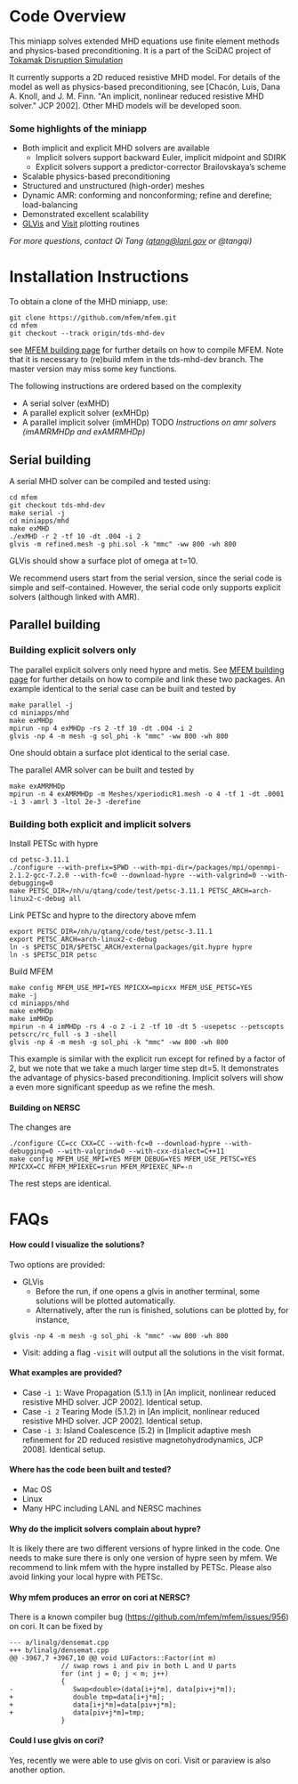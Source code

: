 # Code Overview

This miniapp solves extended MHD equations use finite element methods and physics-based 
preconditioning. It is a part of the SciDAC project of [Tokamak Disruption Simulation](https://www.scidac.gov/projects/2018/fusion-energy-sciences/tokamak-disruption-simulation.html)

It currently supports a 2D reduced resistive MHD model. For details of the model as well as physics-based
preconditioning, see [Chacón, Luis, Dana A. Knoll, and J. M. Finn. "An implicit, nonlinear reduced resistive MHD solver." JCP 2002].
Other MHD models will be developed soon.

### Some highlights of the miniapp
* Both implicit and explicit MHD solvers are available
  * Implicit solvers support backward Euler, implicit midpoint and SDIRK
  * Explicit solvers support a predictor-corrector Brailovskaya’s scheme
* Scalable physics-based preconditioning
* Structured and unstructured (high-order) meshes
* Dynamic AMR: conforming and nonconforming; refine and derefine; load-balancing
* Demonstrated excellent scalability
* [GLVis](https://glvis.org) and [Visit](https://wci.llnl.gov/simulation/computer-codes/visit/) plotting routines

*For more questions, contact Qi Tang (qtang@lanl.gov or @tangqi)*

# Installation Instructions

To obtain a clone of the MHD miniapp, use:

    git clone https://github.com/mfem/mfem.git
    cd mfem
    git checkout --track origin/tds-mhd-dev

see [MFEM building page](https://mfem.org/building) for further details on how to compile MFEM.
Note that it is necessary to (re)build mfem in the tds-mhd-dev branch.
The master version may miss some key functions.

The following instructions are ordered based on the complexity 
* A serial solver (exMHD)
* A parallel explicit solver (exMHDp)
* A parallel implicit solver (imMHDp)
TODO
*Instructions on amr solvers (imAMRMHDp and exAMRMHDp)*

## Serial building

A serial MHD solver can be compiled and tested using:
```
cd mfem
git checkout tds-mhd-dev
make serial -j
cd miniapps/mhd
make exMHD
./exMHD -r 2 -tf 10 -dt .004 -i 2
glvis -m refined.mesh -g phi.sol -k "mmc" -ww 800 -wh 800
```
GLVis should show a surface plot of omega at t=10.

We recommend users start from the serial version,
since the serial code is simple and self-contained.
However, the serial code only supports explicit solvers (although linked with AMR).


## Parallel building



### Building explicit solvers only
The parallel explicit solvers only need hypre and metis. 
See [MFEM building page](https://mfem.org/building) for further details on how to compile and link these two packages. An example identical to the serial case can be built and tested by
```
make parallel -j
cd miniapps/mhd
make exMHDp
mpirun -np 4 exMHDp -rs 2 -tf 10 -dt .004 -i 2
glvis -np 4 -m mesh -g sol_phi -k "mmc" -ww 800 -wh 800
```
One should obtain a surface plot identical to the serial case.

The parallel AMR solver can be built and tested by
```
make exAMRMHDp
mpirun -n 4 exAMRMHDp -m Meshes/xperiodicR1.mesh -o 4 -tf 1 -dt .0001 -i 3 -amrl 3 -ltol 2e-3 -derefine
```

### Building both explicit and implicit solvers
Install PETSc with hypre
```
cd petsc-3.11.1
./configure --with-prefix=$PWD --with-mpi-dir=/packages/mpi/openmpi-2.1.2-gcc-7.2.0 --with-fc=0 --download-hypre --with-valgrind=0 --with-debugging=0
make PETSC_DIR=/nh/u/qtang/code/test/petsc-3.11.1 PETSC_ARCH=arch-linux2-c-debug all
```
Link PETSc and hypre to the directory above mfem
```
export PETSC_DIR=/nh/u/qtang/code/test/petsc-3.11.1
export PETSC_ARCH=arch-linux2-c-debug
ln -s $PETSC_DIR/$PETSC_ARCH/externalpackages/git.hypre hypre
ln -s $PETSC_DIR petsc
```
Build MFEM
```
make config MFEM_USE_MPI=YES MPICXX=mpicxx MFEM_USE_PETSC=YES
make -j
cd miniapps/mhd
make exMHDp
make imMHDp
mpirun -n 4 imMHDp -rs 4 -o 2 -i 2 -tf 10 -dt 5 -usepetsc --petscopts petscrc/rc_full -s 3 -shell
glvis -np 4 -m mesh -g sol_phi -k "mmc" -ww 800 -wh 800
```
This example is similar with the explicit run except for refined by a factor of 2, but we note that we take a much larger time step dt=5. It demonstrates the advantage of physics-based preconditioning.
Implicit solvers will show a even more significant speedup as we refine the mesh.

#### Building on NERSC
The changes are
```
./configure CC=cc CXX=CC --with-fc=0 --download-hypre --with-debugging=0 --with-valgrind=0 --with-cxx-dialect=C++11
make config MFEM_USE_MPI=YES MFEM_DEBUG=YES MFEM_USE_PETSC=YES MPICXX=CC MFEM_MPIEXEC=srun MFEM_MPIEXEC_NP=-n
```
The rest steps are identical.

# FAQs

#### How could I visualize the solutions?
Two options are provided:
* GLVis
  * Before the run, if one opens a glvis in another terminal, some solutions will be plotted automatically.
  * Alternatively, after the run is finished,  solutions can be plotted by, for instance, 
```
glvis -np 4 -m mesh -g sol_phi -k "mmc" -ww 800 -wh 800
```
* Visit: 
  adding a flag `-visit` will output all the solutions in the visit format.


#### What examples are provided?
* Case `-i 1`: Wave Propagation (5.1.1) in [An implicit, nonlinear reduced resistive MHD solver. JCP 2002]. Identical setup.
* Case `-i 2` Tearing Mode (5.1.2) in [An implicit, nonlinear reduced resistive MHD solver. JCP 2002]. Identical setup.
* Case `-i 3`: Island Coalescence (5.2) in [Implicit adaptive mesh refinement for 2D reduced resistive magnetohydrodynamics, JCP 2008]. Identical setup.

#### Where has the code been built and tested?
* Mac OS
* Linux 
* Many HPC including LANL and NERSC machines

#### Why do the implicit solvers complain about hypre? 
It is likely there are two different versions of hypre linked in the code.
One needs to make sure there is only one version of hypre seen by mfem.
We recommend to link mfem with the hypre installed by PETSc.
Please also avoid linking your local hypre with PETSc.



#### Why mfem produces an error on cori at NERSC?
There is a known compiler bug (https://github.com/mfem/mfem/issues/956) on cori. It can be fixed by
```
--- a/linalg/densemat.cpp
+++ b/linalg/densemat.cpp
@@ -3967,7 +3967,10 @@ void LUFactors::Factor(int m)
             // swap rows i and piv in both L and U parts
             for (int j = 0; j < m; j++)
             {
-               Swap<double>(data[i+j*m], data[piv+j*m]);
+               double tmp=data[i+j*m];
+               data[i+j*m]=data[piv+j*m];
+               data[piv+j*m]=tmp;
             }
```

#### Could I use glvis on cori?
Yes, recently we were able to use glvis on cori. Visit or paraview is also another option.



